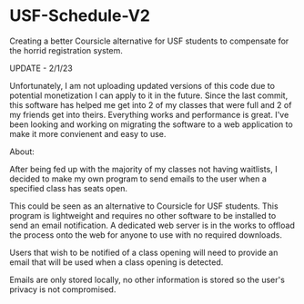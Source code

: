 # USF-Schedule-V2
Creating a better Coursicle alternative for USF students to compensate for the horrid registration system.

UPDATE - 2/1/23
	

Unfortunately, I am not uploading updated versions of this code due to potential monetization I can apply to it in the future. Since the last commit, this software has helped me get into 2 of my classes that were full and 2 of my friends get into theirs. Everything works and performance is great. I've been looking and working on migrating the software to a web application to make it more convienent and easy to use.

About:

After being fed up with the majority of my classes not having waitlists, I decided to make my own program to send emails to 
the user when a specified class has seats open.

This could be seen as an alternative to Coursicle for USF students. This program is lightweight and requires no other software to be installed to 
send an email notification. A dedicated web server is in the works to offload the process onto the web for anyone to use with no required downloads.

Users that wish to be notified of a class opening will need to provide an email that will be used when a class opening is detected. 

Emails are only stored locally, no other information is stored so the user's privacy is not compromised.


